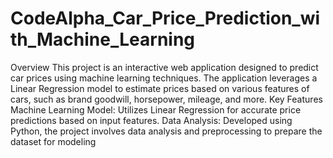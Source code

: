 # CodeAlpha_Car_Price_Prediction_with_Machine_Learning
Overview This project is an interactive web application designed to predict car prices using machine learning techniques. The application leverages a Linear Regression model to estimate prices based on various features of cars, such as brand goodwill, horsepower, mileage, and more.
Key Features Machine Learning Model: Utilizes Linear Regression for accurate price predictions based on input features. Data Analysis: Developed using Python, the project involves data analysis and preprocessing to prepare the dataset for modeling
